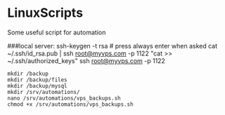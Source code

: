 # LinuxScripts
Some useful script for automation

###local server:
    ssh-keygen -t rsa # press always enter when asked
    cat ~/.ssh/id_rsa.pub | ssh root@myvps.com -p 1122 "cat >> ~/.ssh/authorized_keys"
    ssh root@myvps.com -p 1122

    mkdir /backup
    mkdir /backup/files
    mkdir /backup/mysql
    mkdir /srv/automations/
    nano /srv/automations/vps_backups.sh
    chmod +x /srv/automations/vps_backups.sh
